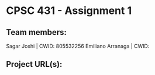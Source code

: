 # CPSC 431 - Assignment 1

## Team members:
Sagar Joshi | CWID: 805532256
Emiliano Arranaga | CWID:

## Project URL(s):
